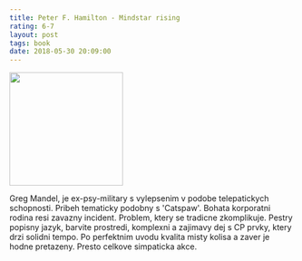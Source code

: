 ```yaml
---
title: Peter F. Hamilton - Mindstar rising
rating: 6-7
layout: post
tags: book
date: 2018-05-30 20:09:00
---
```

<img width="200" src="https://img.sfbook.com/books/large/mindstar-rising.jpg" />
<p>
Greg Mandel, je ex-psy-military s vylepsenim v podobe telepatickych schopnosti. Pribeh tematicky podobny s 'Catspaw'. Bohata korporatni rodina resi zavazny incident. Problem, ktery se tradicne zkomplikuje. Pestry popisny jazyk, barvite prostredi, komplexni a zajimavy dej s CP prvky, ktery drzi solidni tempo. Po perfektnim uvodu kvalita misty kolisa a zaver je hodne pretazeny. Presto celkove simpaticka akce.
</p>
